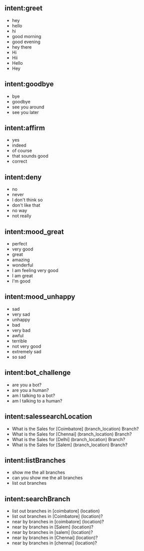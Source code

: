 ## intent:greet
- hey
- hello
- hi
- good morning
- good evening
- hey there
- Hi
- Hii
- Hello
- Hey

## intent:goodbye
- bye
- goodbye
- see you around
- see you later

## intent:affirm
- yes
- indeed
- of course
- that sounds good
- correct

## intent:deny
- no
- never
- I don't think so
- don't like that
- no way
- not really

## intent:mood_great
- perfect
- very good
- great
- amazing
- wonderful
- I am feeling very good
- I am great
- I'm good

## intent:mood_unhappy
- sad
- very sad
- unhappy
- bad
- very bad
- awful
- terrible
- not very good
- extremely sad
- so sad

## intent:bot_challenge
- are you a bot?
- are you a human?
- am I talking to a bot?
- am I talking to a human?

## intent:salessearchLocation
- What is the Sales for [Coimbatore] (branch_location) Branch?
- What is the Sales for [Chennai] (branch_location) Branch?
- What is the Sales for [Delhi] (branch_location) Branch?
- What is the Sales for [Salem] (branch_location) Branch?

## intent:listBranches
- show me the all branches
- can you show me the all branches
- list out branches

## intent:searchBranch
- list out branches in [coimbatore] (location)
- list out branches in [Coimbatore] (location)?
- near by branches in [coimbatore] (location)?
- near by branches in [Salem] (location)?
- near by branches in [salem] (location)?
- near by branches in [Chennai] (location)?
- near by branches in [chennai] (location)?
